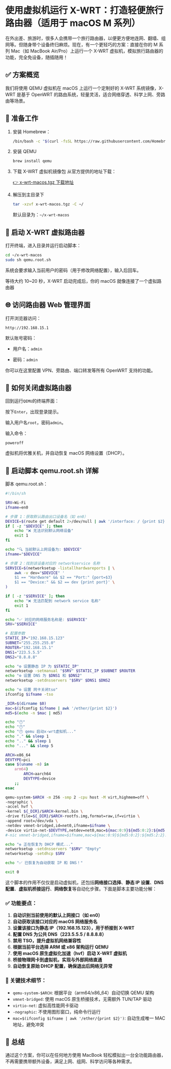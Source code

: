# 使用虚拟机运行 X-WRT：打造轻便旅行路由器（适用于 macOS M 系列）
在外出差、旅游时，很多人会携带一个旅行路由器，以便更方便地连网、翻墙、组网等。但随身带个设备终归麻烦。现在，有一个更轻巧的方案：直接在你的 M 系列 Mac（如 MacBook Air/Pro）上运行一个 X-WRT 虚拟机，模拟旅行路由器的功能，完全免设备，随插随用！

## ✅ 方案概览
我们将使用 QEMU 虚拟机在 macOS 上运行一个定制好的 X-WRT 系统镜像，X-WRT 是基于 OpenWRT 的路由系统，轻量灵活，适合网络穿透、科学上网、旁路由等场景。

## 🧰 准备工作
1. 安装 Homebrew：  
   ```bash
   /bin/bash -c "$(curl -fsSL https://raw.githubusercontent.com/Homebrew/install/HEAD/install.sh)"
   ```
2. 安装 QEMU
   ```bash
   brew install qemu
   ```
3. 下载 X-WRT 虚拟机镜像包
   从官方提供的地址下载：

   [👉 x-wrt-macos.tgz 下载地址](https://downloads.x-wrt.com/rom/Downloads/x-wrt-macos.tgz)

4. 解压到主目录下
   ```bash
   tar -xzvf x-wrt-macos.tgz -C ~/
   ```
   默认目录为：`~/x-wrt-macos`

## 🚀 启动 X-WRT 虚拟路由器
打开终端，进入目录并运行启动脚本：
```bash
cd ~/x-wrt-macos
sudo sh qemu.root.sh
```
系统会要求输入当前用户的密码（用于修改网络配置），输入后回车。

等待大约 10~20 秒，X-WRT 启动完成后，你的 macOS 就像连接了一个虚拟路由器

## 🌐 访问路由器 Web 管理界面
打开浏览器访问：
```
http://192.168.15.1
```
默认账号密码：

- 用户名：`admin`

- 密码：`admin`

你可以在这里配置 VPN、旁路由、端口转发等所有 OpenWRT 支持的功能。

## 📴 如何关闭虚拟路由器
回到运行`QEMU`的终端界面：

按下`Enter`，出现登录提示。

输入用户名`root`，密码`admin`。

输入命令：
```
poweroff
```
虚拟机将优雅关机，并自动恢复 macOS 网络设置（DHCP）。

## 📜 启动脚本 qemu.root.sh 详解
脚本 qemu.root.sh：
```bash
#!/bin/sh

SRV=Wi-Fi
ifname=en0

# 步骤 1：获取默认路由出口设备名（如 en0）
DEVICE=$(route get default 2>/dev/null | awk '/interface: / {print $2}')
if [ -z "$DEVICE" ]; then
    echo "❌ 无法识别默认网络设备"
    exit 1
fi

echo "🔍 当前默认上网设备为: $DEVICE"
ifname="$DEVICE"

# 步骤 2：找到该设备对应的 networkservice 名称
SERVICE=$(networksetup -listallhardwareports | \
    awk -v dev="$DEVICE" '
    $1 == "Hardware" && $2 == "Port:" {port=$3}
    $1 == "Device:" && $2 == dev {print port}' \
)

if [ -z "$SERVICE" ]; then
    echo "❌ 无法匹配到 network service 名称"
    exit 1
fi

echo "✅ 对应的网络服务名称是: $SERVICE"
SRV="$SERVICE"

# 配置参数
STATIC_IP="192.168.15.123"
SUBNET="255.255.255.0"
ROUTER="192.168.15.1"
DNS1="223.5.5.5"
DNS2="8.8.8.8"

echo "⚙️ 设置静态 IP 为 $STATIC_IP"
networksetup -setmanual "$SRV" $STATIC_IP $SUBNET $ROUTER
echo "⚙️ 设置 DNS 为 $DNS1 和 $DNS2"
networksetup -setdnsservers "$SRV" $DNS1 $DNS2

echo "⚙️ 设置 网卡关闭tso"
ifconfig $ifname -tso

_DIR=$(dirname $0)
mac=$(ifconfig $ifname | awk '/ether/{print $2}')
md5=$(echo -n $mac | md5)

echo "🕐"
echo "🕐"
echo "🕐 qemu 启动x-wrt虚拟机..."
echo "." && sleep 1
echo ".." && sleep 1
echo "..." && sleep 5

ARCH=x86_64
DEVTYPE=pci
case $(uname -m) in
	arm64)
		ARCH=aarch64
		DEVTYPE=device
	;;
esac

qemu-system-$ARCH -m 256 -smp 2 -cpu host -M virt,highmem=off \
-nographic \
-accel hvf \
-kernel ${_DIR}/$ARCH-kernel.bin \
-drive file=${_DIR}/$ARCH-rootfs.img,format=raw,if=virtio \
-append root=/dev/vda \
-netdev vmnet-bridged,id=net0,ifname=$ifname \
-device virtio-net-$DEVTYPE,netdev=net0,mac=${mac:0:9}${md5:0:2}:${md5:2:2}:${md5:4:2}
#-nic vmnet-bridged,ifname=$ifname,mac=${mac:0:9}${md5:0:2}:${md5:2:2}:${md5:4:2}

echo "♻️ 正在恢复为 DHCP 模式..."
networksetup -setdnsservers "$SRV" "Empty"
networksetup -setdhcp $SRV

echo "✅ 已恢复为自动获取 IP 和 DNS！"

exit 0
```
这个脚本的作用不仅仅是启动虚拟机，还包括**网络接口选择**、**静态 IP 设置**、**DNS 配置**、**虚拟机桥接运行**、**网络恢复**等自动化步骤。下面是脚本主要功能分解：

### ✅ 功能要点：
1. **自动识别当前使用的默认上网接口（如 en0）**
2. **自动获取该接口对应的 macOS 网络服务名**
3. **设置该接口为静态 IP（192.168.15.123），用于桥接到 X-WRT**
4. **配置 DNS 为公共 DNS（223.5.5.5 / 8.8.8.8）**
5. **禁用 TSO，提升虚拟机网络兼容性**
6. **根据当前平台选择 ARM 或 x86 架构运行 QEMU**
7. **使用 macOS 原生虚拟化加速（hvf）启动 X-WRT 虚拟机**
8. **桥接物理网卡到虚拟机，实现与外部网络直通**
9. **自动恢复原始 DHCP 配置，确保退出后网络无异常**

### 🚦 关键技术细节：
- `qemu-system-$ARCH`: 根据平台（arm64/x86_64）自动切换 QEMU 架构
- `vmnet-bridged`: 使用 macOS 原生桥接技术，无需额外 TUN/TAP 驱动
- `virtio-net`: 虚拟高性能网卡驱动
- `-nographic`: 不使用图形窗口，纯命令行运行
- `mac=$(ifconfig $ifname | awk '/ether/{print $2}')`: 自动生成唯一 MAC 地址，避免冲突

## 🧳 总结
通过这个方案，你可以在任何地方使用 MacBook 轻松模拟出一台全功能路由器，不再需要携带额外设备，满足上网、组网、科学访问等各种需求。
